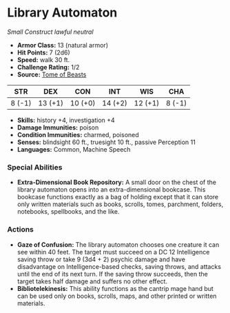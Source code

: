 # Library Automaton

*Small* *Construct* *lawful neutral*

- **Armor Class:** 13 (natural armor)
- **Hit Points:** 7 (2d6)
- **Speed:** walk 30 ft.
- **Challenge Rating:** 1/2
- **Source:** [Tome of Beasts](https://koboldpress.com/kpstore/product/tome-of-beasts-for-5th-edition-print/)

| STR | DEX | CON | INT | WIS | CHA |
| --- | --- | --- | --- | --- | --- |
| 8 (-1) | 13 (+1) | 10 (+0) | 14 (+2) | 12 (+1) | 8 (-1) |

- **Skills:** history +4, investigation +4
- **Damage Immunities:** poison
- **Condition Immunities:** charmed, poisoned
- **Senses:** blindsight 60 ft., truesight 10 ft., passive Perception 11
- **Languages:** Common, Machine Speech
### Special Abilities
- **Extra-Dimensional Book Repository:** A small door on the chest of the library automaton opens into an extra-dimensional bookcase. This bookcase functions exactly as a bag of holding except that it can store only written materials such as books, scrolls, tomes, parchment, folders, notebooks, spellbooks, and the like.
### Actions
- **Gaze of Confusion:** The library automaton chooses one creature it can see within 40 feet. The target must succeed on a DC 12 Intelligence saving throw or take 9 (3d4 + 2) psychic damage and have disadvantage on Intelligence-based checks, saving throws, and attacks until the end of its next turn. If the saving throw succeeds, then the target takes half damage and suffers no other effect.
- **Bibliotelekinesis:** This ability functions as the cantrip mage hand but can be used only on books, scrolls, maps, and other printed or written materials.
